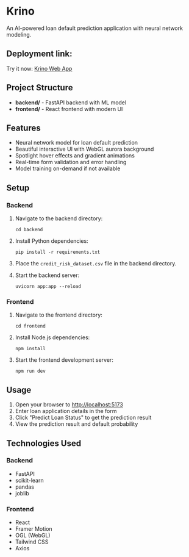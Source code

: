 # Krino

An AI-powered loan default prediction application with neural network modeling.


## Deployment link: 
Try it now: [Krino Web App](https://krona-app.onrender.com)


## Project Structure

- **backend/** - FastAPI backend with ML model
- **frontend/** - React frontend with modern UI

## Features

- Neural network model for loan default prediction
- Beautiful interactive UI with WebGL aurora background
- Spotlight hover effects and gradient animations
- Real-time form validation and error handling
- Model training on-demand if not available

## Setup

### Backend

1. Navigate to the backend directory:
   ```
   cd backend
   ```

2. Install Python dependencies:
   ```
   pip install -r requirements.txt
   ```

3. Place the `credit_risk_dataset.csv` file in the backend directory.

4. Start the backend server:
   ```
   uvicorn app:app --reload
   ```

### Frontend

1. Navigate to the frontend directory:
   ```
   cd frontend
   ```

2. Install Node.js dependencies:
   ```
   npm install
   ```

3. Start the frontend development server:
   ```
   npm run dev
   ```

## Usage

1. Open your browser to [http://localhost:5173](http://localhost:5173)
2. Enter loan application details in the form
3. Click "Predict Loan Status" to get the prediction result
4. View the prediction result and default probability

## Technologies Used

### Backend
- FastAPI
- scikit-learn
- pandas
- joblib

### Frontend
- React
- Framer Motion
- OGL (WebGL)
- Tailwind CSS
- Axios 